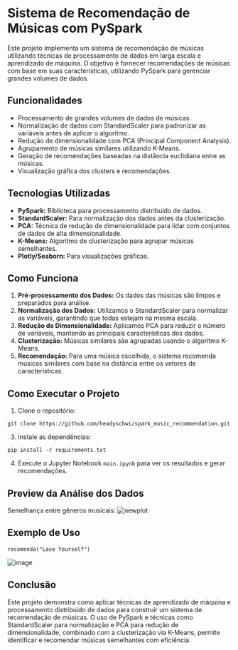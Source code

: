 # Sistema de Recomendação de Músicas com PySpark
Este projeto implementa um sistema de recomendação de músicas utilizando técnicas de processamento de dados em larga escala e aprendizado de máquina. O objetivo é fornecer recomendações de músicas com base em suas características, utilizando PySpark para gerenciar grandes volumes de dados.

## Funcionalidades
- Processamento de grandes volumes de dados de músicas.
- Normalização de dados com StandardScaler para padronizar as variáveis antes de aplicar o algoritmo.
- Redução de dimensionalidade com PCA (Principal Component Analysis).
- Agrupamento de músicas similares utilizando K-Means.
- Geração de recomendações baseadas na distância euclidiana entre as músicas.
- Visualização gráfica dos clusters e recomendações.

## Tecnologias Utilizadas
- **PySpark:** Biblioteca para processamento distribuído de dados.
- **StandardScaler:** Para normalização dos dados antes da clusterização.
- **PCA:** Técnica de redução de dimensionalidade para lidar com conjuntos de dados de alta dimensionalidade.
- **K-Means:** Algoritmo de clusterização para agrupar músicas semelhantes.
- **Plotly/Seaborn:** Para visualizações gráficas.

## Como Funciona
1. **Pré-processamento dos Dados:** Os dados das músicas são limpos e preparados para análise.
2. **Normalização dos Dados:** Utilizamos o StandardScaler para normalizar as variáveis, garantindo que todas estejam na mesma escala.
3. **Redução de Dimensionalidade:** Aplicamos PCA para reduzir o número de variáveis, mantendo as principais características dos dados.
4. **Clusterização:** Músicas similares são agrupadas usando o algoritmo K-Means.
5. **Recomendação:** Para uma música escolhida, o sistema recomenda músicas similares com base na distância entre os vetores de características.

## Como Executar o Projeto
1. Clone o repositório:
```
git clone https://github.com/headyschwi/spark_music_recommendation.git
```
3. Instale as dependências:
```
pip install -r requirements.txt
```
4. Execute o Jupyter Notebook `main.ipynb` para ver os resultados e gerar recomendações.

## Preview da Análise dos Dados
Semelhança entre gêneros musicais:
![newplot](https://github.com/user-attachments/assets/f75c81fd-60b9-4454-b56d-2b7375459fa5)

## Exemplo de Uso
```
recomenda("Lose Yourself")
```
![image](https://github.com/user-attachments/assets/411adf32-3d04-46c3-9d48-38aedf8d79de)

## Conclusão
Este projeto demonstra como aplicar técnicas de aprendizado de máquina e processamento distribuído de dados para construir um sistema de recomendação de músicas. O uso de PySpark e técnicas como StandardScaler para normalização e PCA para redução de dimensionalidade, combinado com a clusterização via K-Means, permite identificar e recomendar músicas semelhantes com eficiência.
